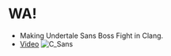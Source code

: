 # WA!
- Making Undertale Sans Boss Fight in Clang.
- [Video](https://youtu.be/uMsJpGDBpPM)
![C_Sans](https://github.com/user-attachments/assets/a4ff15dd-774a-4da9-a6dc-d7c47a32a191)
